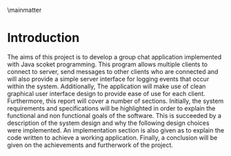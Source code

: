 \mainmatter

# Introduction

The aims of this project is to develop a group chat application implemented with Java scoket
programming. This program allows multiple clients to connect to server, send messages to other clients who are connected and will also 
provide a simple server interface for logging events that occur within the system. Additionally, The application will make use of clean graphical user interface
design to provide ease of use for each client. Furthermore, this report will cover a number of sections. Initially, the system requirements and specifications 
will be highlighted in order to explain the functional and non functional goals of the software. This is succeeded by a description of the system design and 
why the following design choices were implemented. An implementation section is also given as to explain the code written to
achieve a working application. Finally, a conclusion will be given on the achievements and furtherwork of the project.


